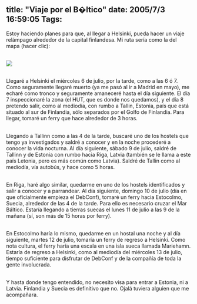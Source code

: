 title: "Viaje por el B�ltico"
date: 2005/7/3 16:59:05
Tags: 
---
<p>Estoy haciendo planes para que, al llegar a Helsinki, pueda hacer un
viaje relámpago alrededor de la capital finlandesa. Mi ruta sería como
la del mapa (hacer clic):<br/><br/></p>
<a target="_blank" href="http://www.damog.net/files/misc/baltic-trip.png"><img vspace="0" hspace="0" border="0" src="http://www.damog.net/files/misc/baltic-trip-mini.png"/></a><br/><br/><p>

Llegaré a Helsinki el miércoles 6 de julio, por la tarde, como a las 6
ó 7. Como seguramente llegaré muerto (ya me pasó al ir a Madrid en
mayo), me echaré como tronco y seguramente amaneceré hasta el día
siguiente. El día 7 inspeccionaré la zona (el HUT, que es donde nos
quedamos), y el día 8 pretendo salir, como al mediodía, con rumbo a
Tallin, Estonia, país que está situado al sur de Finlandia, sólo
separados por el Golfo de Finlandia. Para llegar, tomaré un ferry que
hace alrededor de 3 horas.<br/><br/>

Llegando a Tallinn como a las 4 de la tarde, buscaré uno de los hostels
que tengo ya investigados y saldré a conocer y en la noche procederé a
conocer la vida nocturna. Al día siguiente, sábado 9 de julio, saldré
de Tallinn y de Estonia con rumbo hacia Riga, Latvia (también se le
llama a este país Letonia, pero es más común como Latvia). Saldré de
Tallin como al mediodía, vía autobús, y hace como 5 horas.<br/><br/>

En Riga, haré algo similar, quedarme en uno de los hostels
identificados y salir a conocer y a parrandear. Al día siguiente,
domingo 10 de julio (día en que oficialmente empieza el DebConf),
tomaré un ferry hacia Estocolmo, Suecia, alrededor de las 4 de la
tarde. Para ello es necesario cruzar el Mar Báltico. Estaría llegando a
tierras suecas el lunes 11 de julio a las 9 de la mañana (sí, son más
de 15 horas por ferry).<br/><br/>

En Estocolmo haría lo mismo, quedarme en un hostal una noche y al día
siguiente, martes 12 de julio, tomaría un ferry de regreso a Helsinki.
Como nota cultura, el ferry haría una escala en una isla sueca llamada
Mariehamn. Estaría de regreso a Helsinki, como al mediodía del
miércoles 13 de julio, tiempo suficiente para disfrutar de DebConf y de
la compañía de toda la gente involucrada.<br/><br/>

Y hasta donde tengo entendido, no necesito visa para entrar a Estonia,
ni a Latvia. Finlandia y Suecia es definitivo que no. Ojalá tuviera
alguien que me acompañara.<br/><br/><br/><br/></p>
